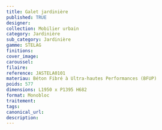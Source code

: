 ```yaml
---
title: Galet jardinière
published: TRUE
designer: 
collection: Mobilier urbain
category: Jardinière
sub_category: Jardinière
gamme: STELAG
finitions: 
cover_image: 
caroussel: 
filaire: 
reference: JASTELA0101
materiau: Béton Fibré à Ultra-hautes Performances (BFUP)
poids: 577
dimensions: L1950 x P1395 H682
format: Monobloc
traitement: 
tags: 
canonical_url: 
description: 
---
```

